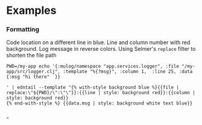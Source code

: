 # Examples

### Formatting

Code location on a different line in blue. Line and column number with red background. Log message in reverse colors. Using Selmer's `replace` filter to shorten the file path

```
PWD=/my-app echo '{:mulog/namespace "app.services.logger", :file "/my-app/src/logger.clj", :template "%{?msg}", :column 1,  :line 25, :data {:msg "hi there"  }}

' | edntail --template "{% with-style background blue %}{{file | replace:\"${PWD}/\":\"\"}}:{{line | style: background red}}:{{column | style: background red}}
{% end-with-style %} {{data.msg | style: background white text blue}}


" 
```